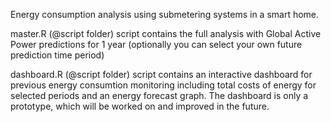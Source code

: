 Energy consumption analysis using submetering systems in a smart home.

master.R (@script folder) script contains the full analysis with Global Active Power predictions for 1 year (optionally you can select your own future prediction time period)

dashboard.R (@script folder) script contains an interactive dashboard for previous energy consumtion monitoring including total costs of energy for selected periods and an energy forecast graph. The dashboard is only a prototype, which will be worked on and improved in the future.
